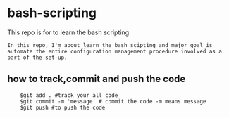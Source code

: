 # bash-scripting
This repo is for to learn the bash scripting 
``````
In this repo, I'm about learn the bash scipting and major goal is automate the entire configuration management procedure involved as a part of the set-up.
``````
## how to track,commit and push the code
``````
    $git add . #track your all code
    $git commit -m 'message' # commit the code -m means message
    $git push #to push the code
``````

